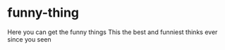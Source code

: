 # funny-thing
Here you can get the funny things
This the best and funniest thinks ever since you seen 
